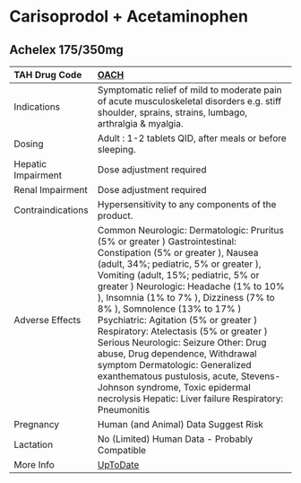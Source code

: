 # Carisoprodol + Acetaminophen

## Achelex 175/350mg

| TAH Drug Code      | [OACH](https://www.tahsda.org.tw/drugs/hissearch.php?drug_code=OACH)                                                                                                                                                                                                                                                                                                                                                                                                                                                                                                                                                                                       |
|:-------------------|:-----------------------------------------------------------------------------------------------------------------------------------------------------------------------------------------------------------------------------------------------------------------------------------------------------------------------------------------------------------------------------------------------------------------------------------------------------------------------------------------------------------------------------------------------------------------------------------------------------------------------------------------------------------|
| Indications        | Symptomatic relief of mild to moderate pain of acute musculoskeletal disorders e.g. stiff shoulder, sprains, strains, lumbago, arthralgia & myalgia.                                                                                                                                                                                                                                                                                                                                                                                                                                                                                                       |
| Dosing             | Adult : 1-2 tablets QID, after meals or before sleeping.                                                                                                                                                                                                                                                                                                                                                                                                                                                                                                                                                                                                   |
| Hepatic Impairment | Dose adjustment required                                                                                                                                                                                                                                                                                                                                                                                                                                                                                                                                                                                                                                   |
| Renal Impairment   | Dose adjustment required                                                                                                                                                                                                                                                                                                                                                                                                                                                                                                                                                                                                                                   |
| Contraindications  | Hypersensitivity to any components of the product.                                                                                                                                                                                                                                                                                                                                                                                                                                                                                                                                                                                                         |
| Adverse Effects    | Common Neurologic: Dermatologic: Pruritus (5% or greater ) Gastrointestinal: Constipation (5% or greater ), Nausea (adult, 34%; pediatric, 5% or greater ), Vomiting (adult, 15%; pediatric, 5% or greater ) Neurologic: Headache (1% to 10% ), Insomnia (1% to 7% ), Dizziness (7% to 8% ), Somnolence (13% to 17% ) Psychiatric: Agitation (5% or greater ) Respiratory: Atelectasis (5% or greater ) Serious Neurologic: Seizure Other: Drug abuse, Drug dependence, Withdrawal symptom Dermatologic: Generalized exanthematous pustulosis, acute, Stevens-Johnson syndrome, Toxic epidermal necrolysis Hepatic: Liver failure Respiratory: Pneumonitis |
| Pregnancy          | Human (and Animal) Data Suggest Risk                                                                                                                                                                                                                                                                                                                                                                                                                                                                                                                                                                                                                       |
| Lactation          | No (Limited) Human Data - Probably Compatible                                                                                                                                                                                                                                                                                                                                                                                                                                                                                                                                                                                                              |
| More Info          | [UpToDate](https://www.uptodate.com/contents/carisoprodol-and-acetaminophen-drug-information)                                                                                                                                                                                                                                                                                                                                                                                                                                                                                                                                                              |

